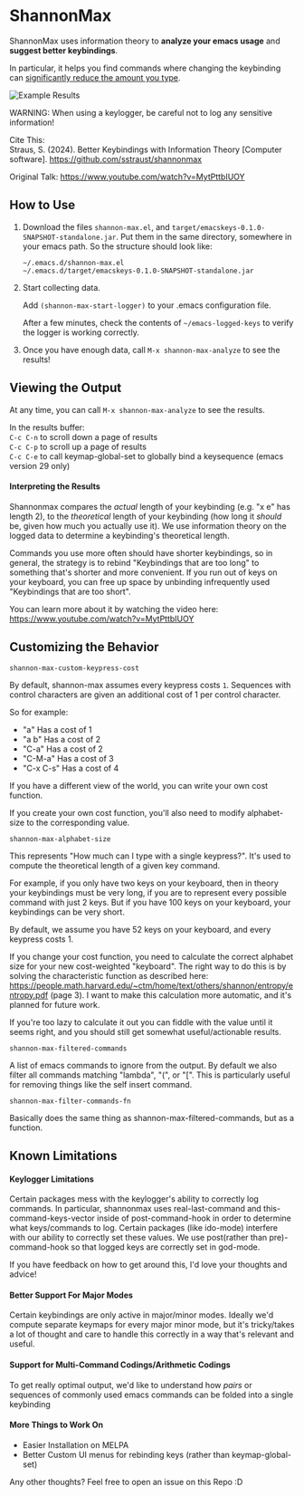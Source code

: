 # ShannonMax

ShannonMax uses information theory to **analyze your emacs usage** and **suggest better keybindings**.

In particular, it helps you find commands where changing the keybinding can <ins>significantly reduce the amount you type</ins>.

![Example Results](https://github.com/sstraust/shannonmax/blob/master/ExampleResults.png)


WARNING: When using a keylogger, be careful not to log any sensitive information!

Cite This:\
Straus, S. (2024). Better Keybindings with Information Theory [Computer software]. https://github.com/sstraust/shannonmax

Original Talk: https://www.youtube.com/watch?v=MytPttbIUOY

## How to Use
1. Download the files ``` shannon-max.el ```, and ``` target/emacskeys-0.1.0-SNAPSHOT-standalone.jar ```. Put them in the same directory, somewhere in your emacs path. So the structure should look like:
   ```
   ~/.emacs.d/shannon-max.el
   ~/.emacs.d/target/emacskeys-0.1.0-SNAPSHOT-standalone.jar
   ```
2. Start collecting data.
   
   Add 
        ``` (shannon-max-start-logger) ``` to your .emacs configuration file.
		
	After a few minutes, check the contents of ``` ~/emacs-logged-keys ``` to verify the logger is working correctly.

3. Once you have enough data, call ``` M-x shannon-max-analyze ``` to see the results!

## Viewing the Output

At any time, you can call ``` M-x shannon-max-analyze ``` to see the results.

In the results buffer:\
``` C-c C-n ``` to scroll down a page of results\
``` C-c C-p ``` to scroll up a page of results\
``` C-c C-e ``` to call keymap-global-set to globally bind a keysequence (emacs version 29 only)

#### Interpreting the Results

Shannonmax compares the _actual_ length of your keybinding (e.g. "x e" has length 2), to the _theoretical_ length of your keybinding (how long it _should_ be, given how much you actually use it). We use information theory on the logged data to determine a keybinding's theoretical length. 

Commands you use more often should have shorter keybindings, so in general, the strategy is to rebind "Keybindings that are too long" to something that's shorter and more convenient. If you run out of keys on your keyboard, you can free up space by unbinding infrequently used "Keybindings that are too short".

You can learn more about it by watching the video here: https://www.youtube.com/watch?v=MytPttbIUOY





## Customizing the Behavior

``` shannon-max-custom-keypress-cost ```

By default, shannon-max assumes every keypress costs ``` 1 ```. Sequences with control characters are given an additional cost of 1 per control character.

So for example:
* "a"     Has a cost of 1
* "a b"   Has a cost of 2
* "C-a"   Has a cost of 2
* "C-M-a" Has a cost of 3
* "C-x C-s" Has a cost of 4

If you have a different view of the world, you can write your own cost function.

If you create your own cost function, you'll also need to modify alphabet-size to the corresponding value.

```shannon-max-alphabet-size ```

This represents "How much can I type with a single keypress?". It's used to compute the theoretical length of a given key command.

For example, if you only have two keys on your keyboard, then in theory your keybindings must be very long, if you are to represent every possible command with just 2 keys. But if you have 100 keys on your keyboard, your keybindings can be very short.

By default, we assume you have 52 keys on your keyboard, and every keypress costs 1.


If you change your cost function, you need to calculate the correct alphabet size for your new cost-weighted "keyboard". The right way to do this is by solving the characteristic function as described here: https://people.math.harvard.edu/~ctm/home/text/others/shannon/entropy/entropy.pdf (page 3). I want to make this calculation more automatic, and it's planned for future work.

If you're too lazy to calculate it out you can fiddle with the value until it seems right, and you should still get somewhat useful/actionable results.


``` shannon-max-filtered-commands ```

A list of emacs commands to ignore from the output. By default we also filter all commands matching "lambda", "(", or "[". This is particularly useful for removing things like the self insert command.

``` shannon-max-filter-commands-fn ```

Basically does the same thing as shannon-max-filtered-commands, but as a function.

## Known Limitations

#### Keylogger Limitations

Certain packages mess with the keylogger's ability to correctly log commands. In particular, shannonmax uses real-last-command and this-command-keys-vector inside of post-command-hook in order to determine what keys/commands to log. Certain packages (like ido-mode) interfere with our ability to correctly set these values. We use post(rather than pre)-command-hook so that logged keys are correctly set in god-mode.

If you have feedback on how to get around this, I'd love your thoughts and advice!

#### Better Support For Major Modes
Certain keybindings are only active in major/minor modes. Ideally we'd compute separate keymaps for every major minor mode, but it's tricky/takes a lot of thought and care to handle this correctly in a way that's relevant and useful.

#### Support for Multi-Command Codings/Arithmetic Codings
To get really optimal output, we'd like to understand how _pairs_ or sequences of commonly used emacs commands can be folded into a single keybinding

#### More Things to Work On
- Easier Installation on MELPA
- Better Custom UI menus for rebinding keys (rather than keymap-global-set)


Any other thoughts? Feel free to open an issue on this Repo :D


